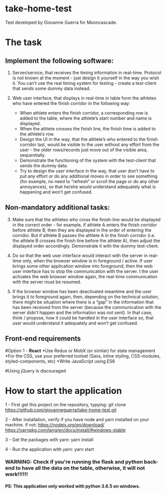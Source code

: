 # take-home-test

Test developed by Giovanne Guerra for Mooncascade.

# The task
## Implement the following software:

1. Server/service, that receives the timing information in real-time. Protocol is not known at the moment - just design it yourself in the way you wish it. You can’t use the real timing system for testing - create a test-client that sends some dummy data instead.

2. Web user interface, that displays in real-time in table form the athletes who have entered the finish corridor in the following way:
    - When athlete enters the finish corridor, a corresponding row is added to the table, where the athlete’s start number and name is displayed.
    * When the athlete crosses the finish line, the finish time is added to the athlete’s row.
    * Design the UI in the way, that the athlete’s who entered to the finish corridor last, would be visible to the user without any effort from the user - the older rows/records just move out of the visible area, sequentially.
    * Demonstrate the functioning of the system with the test-client that sends the dummy data.
    * Try to design the user interface in the way, that user don’t have to put any effort or do any additional moves in order to see something (for example, no need to “refresh” or scroll the page or do any other annoyances), so that he/she would understand adequately what is happening and won’t get confused.

## Non-mandatory additional tasks:

3. Make sure that the athletes who cross the finish-line would be displayed in the correct order - for example, if athlete A enters the finish corridor before athlete B, then they are displayed in the order of entering the corridor. But if athlete B passes the athlete A in the finish corridor (i.e. the athlete B crosses the finish line before the athlete A), then adjust the displayed order accordingly. Demonstrate it with the dummy test-client.

4. Do so that the web user interface would interact with the server in real-time only, when the browser window is in foreground / active. If user brings some other application window into foreground, then the web user interface has to stop the communication with the server. I the user activates the web browser window again, the real-time communication with the server must be resumed.

5. If the browser window has been deactivated meantime and the user brings it to foreground again, then, depending on the technical solution, there might be situation where there is a “gap” in the information that has been received from the server (because the communication with the server didn’t happen and the information was not sent). In that case, think / propose, how it could be handled in the user interface so, that user would understand it adequately and won’t get confused.

## Front-end requirements

#Option 1 - **React**
    *Use Redux or MobX (or similar) for state management
    *For the CSS, use your preferred toolset (Sass, inline styling, CSS-modules, styled-components, etc)
    *Write JavaScript using ES6
    
#Using jQuery is discouraged

# How to start the application

1 -  First get this project on the repository, typying:
    git clone https://github.com/giovanneguerra/take-home-test.git

2 - After installation, verify if you have node and yarn installed on your machine.
    if not:
    https://nodejs.org/en/download/
    https://yarnpkg.com/lang/en/docs/install/#windows-stable

3 - Get the packages with yarn:
    yarn install

4 - Run the application with yarn:
    yarn start

### WARNING: Check if you're running the flask and python back-end to have all the data on the table, otherwise, it will not work!!!!!!
#### PS: This application only worked with python 3.6.5 on windows.
    

